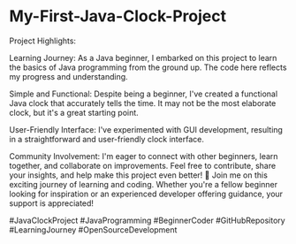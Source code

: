 # My-First-Java-Clock-Project
Project Highlights:

Learning Journey: As a Java beginner, I embarked on this project to learn the basics of Java programming from the ground up. The code here reflects my progress and understanding.

Simple and Functional: Despite being a beginner, I've created a functional Java clock that accurately tells the time. It may not be the most elaborate clock, but it's a great starting point.

User-Friendly Interface: I've experimented with GUI development, resulting in a straightforward and user-friendly clock interface.

Community Involvement: I'm eager to connect with other beginners, learn together, and collaborate on improvements. Feel free to contribute, share your insights, and help make this project even better!
🚀 Join me on this exciting journey of learning and coding. Whether you're a fellow beginner looking for inspiration or an experienced developer offering guidance, your support is appreciated!

#JavaClockProject #JavaProgramming #BeginnerCoder #GitHubRepository #LearningJourney #OpenSourceDevelopment
